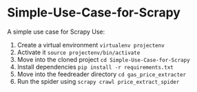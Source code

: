 # Simple-Use-Case-for-Scrapy
A simple use case for Scrapy
Use:
1. Create a virtual environment `virtualenv projectenv`
2. Activate it `source projectenv/bin/activate`
3. Move into the cloned project `cd Simple-Use-Case-for-Scrapy`
4. Install dependencies `pip install -r requirements.txt`
5. Move into the feedreader directory `cd gas_price_extracter`
6. Run the spider using `scrapy crawl price_extract_spider`
